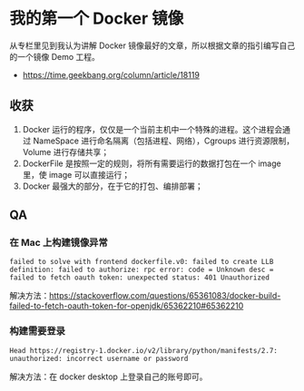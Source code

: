 # 我的第一个 Docker 镜像

从专栏里见到我认为讲解 Docker 镜像最好的文章，所以根据文章的指引编写自己的一个镜像 Demo 工程。

* https://time.geekbang.org/column/article/18119

## 收获

1. Docker 运行的程序，仅仅是一个当前主机中一个特殊的进程。这个进程会通过 NameSpace 进行命名隔离（包括进程、网络），Cgroups 进行资源限制，Volume 进行存储共享；
2. DockerFile 是按照一定的规则，将所有需要运行的数据打包在一个 image 里，使 image 可以直接运行；
3. Docker 最强大的部分，在于它的打包、编排部署；


## QA

### 在 Mac 上构建镜像异常
```
failed to solve with frontend dockerfile.v0: failed to create LLB definition: failed to authorize: rpc error: code = Unknown desc = failed to fetch oauth token: unexpected status: 401 Unauthorized
```

解决方法：https://stackoverflow.com/questions/65361083/docker-build-failed-to-fetch-oauth-token-for-openjdk/65362210#65362210

### 构建需要登录

```
Head https://registry-1.docker.io/v2/library/python/manifests/2.7: unauthorized: incorrect username or password
```

解决方法：在 docker desktop 上登录自己的账号即可。
